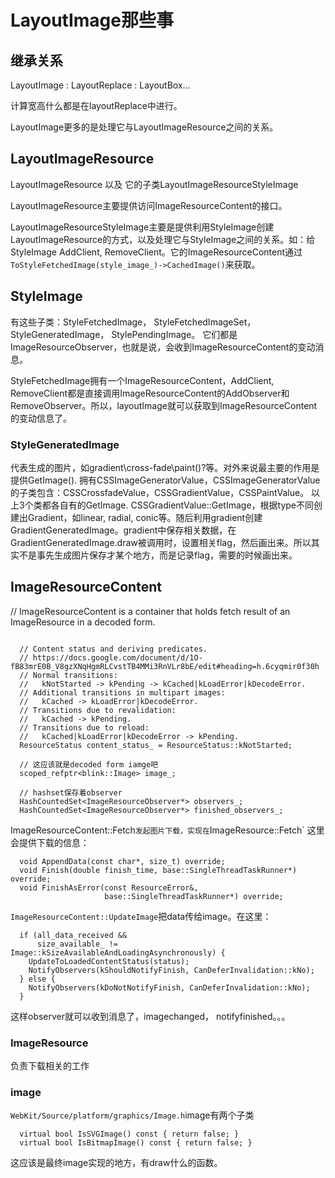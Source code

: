 # LayoutImage那些事


## 继承关系

LayoutImage : LayoutReplace : LayoutBox...

计算宽高什么都是在layoutReplace中进行。

LayoutImage更多的是处理它与LayoutImageResource之间的关系。

## LayoutImageResource

LayoutImageResource 以及 它的子类LayoutImageResourceStyleImage

LayoutImageResource主要提供访问ImageResourceContent的接口。

LayoutImageResourceStyleImage主要是提供利用StyleImage创建LayoutImageResource的方式，以及处理它与StyleImage之间的关系。如：给StyleImage AddClient, RemoveClient。它的ImageResourceContent通过`ToStyleFetchedImage(style_image_)->CachedImage()`来获取。

## StyleImage

有这些子类：StyleFetchedImage， StyleFetchedImageSet， StyleGeneratedImage， StylePendingImage。
它们都是ImageResourceObserver，也就是说，会收到ImageResourceContent的变动消息。

StyleFetchedImage拥有一个ImageResourceContent，AddClient, RemoveClient都是直接调用ImageResourceContent的AddObserver和RemoveObserver。所以，layoutImage就可以获取到ImageResourceContent的变动信息了。

### StyleGeneratedImage
代表生成的图片，如gradient\cross-fade\paint()?等。对外来说最主要的作用是提供GetImage().
拥有CSSImageGeneratorValue，CSSImageGeneratorValue的子类包含：CSSCrossfadeValue，CSSGradientValue，CSSPaintValue。
以上3个类都各自有的GetImage. CSSGradientValue::GetImage，根据type不同创建出Gradient，如linear, radial, conic等。随后利用gradient创建GradientGeneratedImage。gradient中保存相关数据，在GradientGeneratedImage.draw被调用时，设置相关flag，然后画出来。所以其实不是事先生成图片保存才某个地方，而是记录flag，需要的时候画出来。

## ImageResourceContent

// ImageResourceContent is a container that holds fetch result of an ImageResource in a decoded form.

```

  // Content status and deriving predicates.
  // https://docs.google.com/document/d/1O-fB83mrE0B_V8gzXNqHgmRLCvstTB4MMi3RnVLr8bE/edit#heading=h.6cyqmir0f30h
  // Normal transitions:
  //   kNotStarted -> kPending -> kCached|kLoadError|kDecodeError.
  // Additional transitions in multipart images:
  //   kCached -> kLoadError|kDecodeError.
  // Transitions due to revalidation:
  //   kCached -> kPending.
  // Transitions due to reload:
  //   kCached|kLoadError|kDecodeError -> kPending.
  ResourceStatus content_status_ = ResourceStatus::kNotStarted;

  // 这应该就是decoded form iamge吧
  scoped_refptr<blink::Image> image_;

  // hashset保存着observer
  HashCountedSet<ImageResourceObserver*> observers_;
  HashCountedSet<ImageResourceObserver*> finished_observers_;
```

ImageResourceContent::Fetch`发起图片下载，实现在`ImageResource::Fetch`
这里会提供下载的信息：

```
  void AppendData(const char*, size_t) override;
  void Finish(double finish_time, base::SingleThreadTaskRunner*) override;
  void FinishAsError(const ResourceError&,
                     base::SingleThreadTaskRunner*) override;
```

`ImageResourceContent::UpdateImage`把data传给image。在这里：

```
  if (all_data_received &&
      size_available_ != Image::kSizeAvailableAndLoadingAsynchronously) {
    UpdateToLoadedContentStatus(status);
    NotifyObservers(kShouldNotifyFinish, CanDeferInvalidation::kNo);
  } else {
    NotifyObservers(kDoNotNotifyFinish, CanDeferInvalidation::kNo);
  }
```
这样observer就可以收到消息了，imagechanged， notifyfinished。。。
### ImageResource

负责下载相关的工作


### image
`WebKit/Source/platform/graphics/Image.h`image有两个子类

```
  virtual bool IsSVGImage() const { return false; }
  virtual bool IsBitmapImage() const { return false; }
```
这应该是最终image实现的地方，有draw什么的函数。
